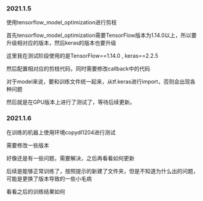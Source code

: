 ### 2021.1.5

使用tensorflow_model_optimization进行剪枝

首先tensorflow_model_optimization需要TensorFlow版本为1.14.0以上，所以要升级相对应的版本，然后keras的版本也要升级

这里我在测试阶段使用的是TensorFlow==1.14.0 , keras==2.2.5

然后配置相对应的剪枝代码，同时需要修改callback中的代码

对于model来说，要和训练文件统一起来，从tf.keras进行import，否则会出现各种问题

然后就是在GPU版本上进行了测试了，等待后续更新。

### 2021.1.6

在训练的机器上使用环境copydl1204进行测试

需要修改一些版本

好像还是有一些问题，需要解决，之后再看看如何更新

后续是能够正常训练了，按照提示的新建了文件夹，但是不知道为什么出的问题，可能是更换了版本导致的一些小毛病

看看之后的训练结果如何
